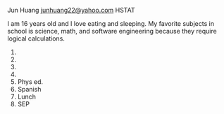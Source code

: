 Jun Huang
junhuang22@yahoo.com
HSTAT

I am 16 years old and I love eating and sleeping. My favorite subjects in school is science, math, and software engineering because they require logical calculations.

1.
2.
3.
4.
5.  Phys ed.
6. Spanish
7. Lunch
8. SEP